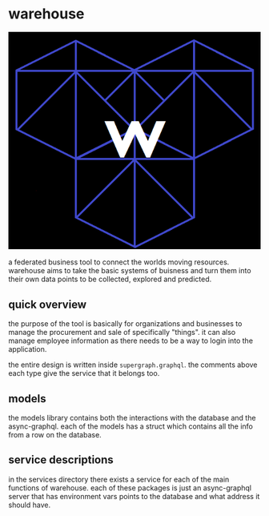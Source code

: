 # warehouse
<img src="docs/warehouse.png" width="100%" height="50%"/>

a federated business tool to connect the worlds moving resources.
warehouse aims to take the basic systems of buisness and turn them into their own data points to be collected, explored and predicted. 

## quick overview

the purpose of the tool is basically for organizations and businesses to manage the procurement and sale of specifically "things". it can also manage employee information as there needs to be a way to login into the application. 

the entire design is written inside `supergraph.graphql`. the comments above each type give the service that it belongs too. 

## models

the models library contains both the interactions with the database and the async-graphql. each of the models has a struct which contains all the info from a row on the database. 


## service descriptions

in the services directory there exists a service for each of the main functions of warehouse. each of these packages is just an async-graphql server that has environment vars points to the database and what address it should have. 
